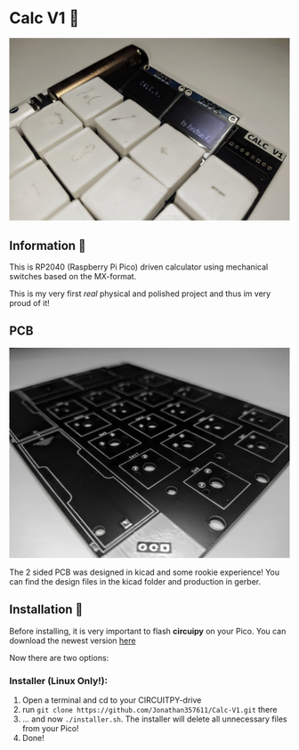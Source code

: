 # Calc V1 🧮

![alt text](./images/img1.jpg)

## Information 📜
This is RP2040 (Raspberry Pi Pico) driven calculator using mechanical switches based on the MX-format.

This is my very first *real* physical and polished project and thus im very proud of it!

## PCB

![alt text](./images/img2.jpg)

The 2 sided PCB was designed in kicad and some rookie experience!
You can find the design files in the kicad folder and production in gerber.


## Installation 📀

Before installing, it is very important to flash **circuipy** on your Pico. You can download the newest version [here](https://circuitpython.org/board/raspberry_pi_pico/)

Now there are two options:

### Installer (Linux Only!):

1. Open a terminal and cd to your CIRCUITPY-drive
2. run ```git clone https://github.com/Jonathan357611/Calc-V1.git``` there
3. ... and now ```./installer.sh```. The installer will delete all unnecessary files from your Pico!
4. Done!